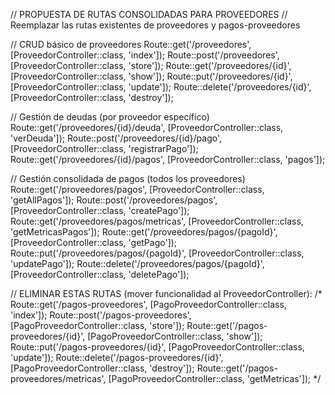 // PROPUESTA DE RUTAS CONSOLIDADAS PARA PROVEEDORES
// Reemplazar las rutas existentes de proveedores y pagos-proveedores

// CRUD básico de proveedores
Route::get('/proveedores', [ProveedorController::class, 'index']);
Route::post('/proveedores', [ProveedorController::class, 'store']);
Route::get('/proveedores/{id}', [ProveedorController::class, 'show']);
Route::put('/proveedores/{id}', [ProveedorController::class, 'update']);
Route::delete('/proveedores/{id}', [ProveedorController::class, 'destroy']);

// Gestión de deudas (por proveedor específico)
Route::get('/proveedores/{id}/deuda', [ProveedorController::class, 'verDeuda']);
Route::post('/proveedores/{id}/pago', [ProveedorController::class, 'registrarPago']);
Route::get('/proveedores/{id}/pagos', [ProveedorController::class, 'pagos']);

// Gestión consolidada de pagos (todos los proveedores)
Route::get('/proveedores/pagos', [ProveedorController::class, 'getAllPagos']);
Route::post('/proveedores/pagos', [ProveedorController::class, 'createPago']);
Route::get('/proveedores/pagos/metricas', [ProveedorController::class, 'getMetricasPagos']);
Route::get('/proveedores/pagos/{pagoId}', [ProveedorController::class, 'getPago']);
Route::put('/proveedores/pagos/{pagoId}', [ProveedorController::class, 'updatePago']);
Route::delete('/proveedores/pagos/{pagoId}', [ProveedorController::class, 'deletePago']);

// ELIMINAR ESTAS RUTAS (mover funcionalidad al ProveedorController):
/*
Route::get('/pagos-proveedores', [PagoProveedorController::class, 'index']);
Route::post('/pagos-proveedores', [PagoProveedorController::class, 'store']);
Route::get('/pagos-proveedores/{id}', [PagoProveedorController::class, 'show']);
Route::put('/pagos-proveedores/{id}', [PagoProveedorController::class, 'update']);
Route::delete('/pagos-proveedores/{id}', [PagoProveedorController::class, 'destroy']);
Route::get('/pagos-proveedores/metricas', [PagoProveedorController::class, 'getMetricas']);
*/
